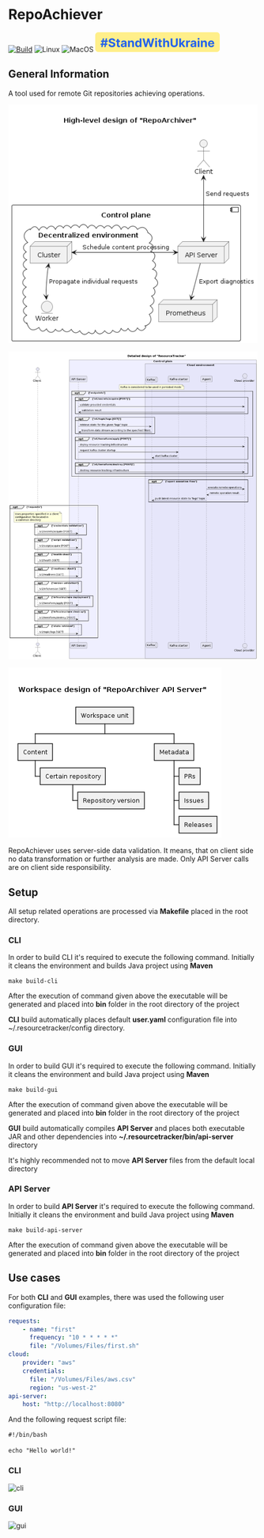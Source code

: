 # RepoAchiever

[![Build](https://github.com/YarikRevich/ResourceTracker/actions/workflows/build.yml/badge.svg)](https://github.com/YarikRevich/ResourceTracker/actions/workflows/build.yml)
![Linux](https://img.shields.io/badge/Linux-FCC624?style=for-the-badge&logo=linux&logoColor=black)
![MacOS](https://img.shields.io/badge/MacOS-8773f5?style=for-the-badge&logo=macos&logoColor=black)
[![StandWithUkraine](https://raw.githubusercontent.com/vshymanskyy/StandWithUkraine/main/badges/StandWithUkraine.svg)](https://github.com/vshymanskyy/StandWithUkraine/blob/main/docs/README.md)

## General Information

A tool used for remote Git repositories achieving operations.

![](./docs/high-level-design.png)

![](./docs/detailed-design.png)

![](./docs/workspace-design.png)

RepoAchiever uses server-side data validation. It means, that on client side no data transformation or further analysis are made.
Only API Server calls are on client side responsibility. 

## Setup

All setup related operations are processed via **Makefile** placed in the root directory.

### CLI

In order to build CLI it's required to execute the following command. Initially it cleans the environment and builds Java project using **Maven**
```shell
make build-cli
```

After the execution of command given above the executable will be generated and placed into **bin** folder in the root directory of the project

**CLI** build automatically places default **user.yaml** configuration file into ~/.resourcetracker/config directory.

### GUI

In order to build GUI it's required to execute the following command. Initially it cleans the environment and build Java project using **Maven**
```shell
make build-gui
```

After the execution of command given above the executable will be generated and placed into **bin** folder in the root directory of the project

**GUI** build automatically compiles **API Server** and places both executable JAR and other dependencies into **~/.resourcetracker/bin/api-server** directory

It's highly recommended not to move **API Server** files from the default local directory

### API Server

In order to build **API Server** it's required to execute the following command. Initially it cleans the environment and build Java project using **Maven**
```shell
make build-api-server
```

After the execution of command given above the executable will be generated and placed into **bin** folder in the root directory of the project

## Use cases

For both **CLI** and **GUI** examples, there was used the following user configuration file:
```yaml
requests:
    - name: "first"
      frequency: "10 * * * * *"
      file: "/Volumes/Files/first.sh"
cloud:
    provider: "aws"
    credentials:
      file: "/Volumes/Files/aws.csv"
      region: "us-west-2"
api-server:
    host: "http://localhost:8080"
```

And the following request script file:
```shell
#!/bin/bash

echo "Hello world!"
```

### CLI

![cli](./docs/example/cli.gif)

### GUI

![gui](./docs/example/gui.gif)